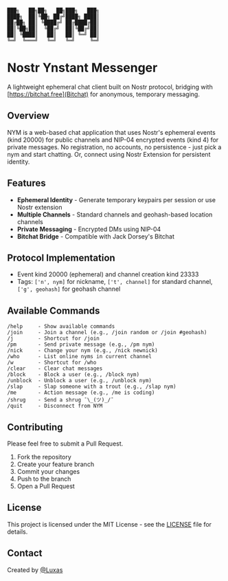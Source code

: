 ```
███╗   ██╗██╗   ██╗███╗   ███╗
████╗  ██║╚██╗ ██╔╝████╗ ████║
██╔██╗ ██║ ╚████╔╝ ██╔████╔██║
██║╚██╗██║  ╚██╔╝  ██║╚██╔╝██║
██║ ╚████║   ██║   ██║ ╚═╝ ██║
╚═╝  ╚═══╝   ╚═╝   ╚═╝     ╚═╝
```

# Nostr Ynstant Messenger

A lightweight ephemeral chat client built on Nostr protocol, bridging with [https://bitchat.free](Bitchat) for anonymous, temporary messaging.

## Overview

NYM is a web-based chat application that uses Nostr's ephemeral events (kind 20000) for public channels and NIP-04 encrypted events (kind 4) for private messages. No registration, no accounts, no persistence - just pick a nym and start chatting. Or, connect using Nostr Extension for persistent identity.

## Features

- **Ephemeral Identity** - Generate temporary keypairs per session or use Nostr extension
- **Multiple Channels** - Standard channels and geohash-based location channels
- **Private Messaging** - Encrypted DMs using NIP-04
- **Bitchat Bridge** - Compatible with Jack Dorsey's Bitchat

## Protocol Implementation

- Event kind 20000 (ephemeral) and channel creation kind 23333
- Tags: `['n', nym]` for nickname, `['t', channel]` for standard channel, `['g', geohash]` for geohash channel

## Available Commands

```
/help     - Show available commands
/join     - Join a channel (e.g., /join random or /join #geohash)
/j        - Shortcut for /join
/pm       - Send private message (e.g., /pm nym)
/nick     - Change your nym (e.g., /nick newnick)
/who      - List online nyms in current channel
/w        - Shortcut for /who
/clear    - Clear chat messages
/block    - Block a user (e.g., /block nym)
/unblock  - Unblock a user (e.g., /unblock nym)
/slap     - Slap someone with a trout (e.g., /slap nym)
/me       - Action message (e.g., /me is coding)
/shrug    - Send a shrug ¯\_(ツ)_/¯
/quit     - Disconnect from NYM
```

## Contributing

Please feel free to submit a Pull Request.

1. Fork the repository
2. Create your feature branch
3. Commit your changes
4. Push to the branch
5. Open a Pull Request

## License

This project is licensed under the MIT License - see the [LICENSE](LICENSE) file for details.

## Contact

Created by [@Luxas](https://nostr.band/npub16jdfqgazrkapk0yrqm9rdxlnys7ck39c7zmdzxtxqlmmpxg04r0sd733sv)
